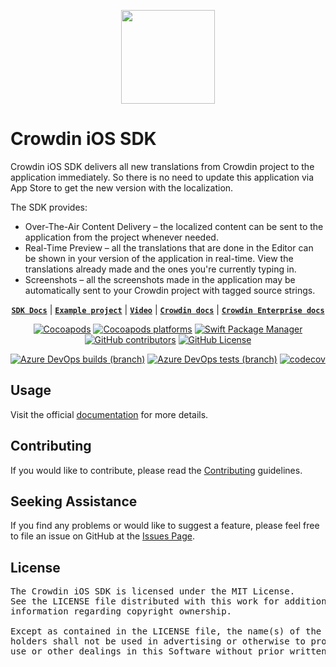 <p align="center">
  <picture>
    <source media="(prefers-color-scheme: dark)" srcset="https://support.crowdin.com/assets/logos/symbol/png/crowdin-symbol-cWhite.png">
    <source media="(prefers-color-scheme: light)" srcset="https://support.crowdin.com/assets/logos/symbol/png/crowdin-symbol-cDark.png">
    <img width="150" height="150" width=""src="[https://support.crowdin.com/assets/logos/symbol/png/crowdin-symbol-cDark.png](https://crowdin.com)">
  </picture>
</p>

# Crowdin iOS SDK

Crowdin iOS SDK delivers all new translations from Crowdin project to the application immediately. So there is no need to update this application via App Store to get the new version with the localization.

The SDK provides:

* Over-The-Air Content Delivery – the localized content can be sent to the application from the project whenever needed.
* Real-Time Preview – all the translations that are done in the Editor can be shown in your version of the application in real-time. View the translations already made and the ones you're currently typing in.
* Screenshots – all the screenshots made in the application may be automatically sent to your Crowdin project with tagged source strings.

<div align="center">

  [**`SDK Docs`**](https://crowdin.github.io/mobile-sdk-ios/) | 
  [**`Example project`**](https://github.com/crowdin/mobile-sdk-ios/tree/master/Example) | 
  [**`Video`**](https://www.youtube.com/watch?v=5eAeZqUHUxM) | 
  [**`Crowdin docs`**](https://support.crowdin.com/content-delivery) | 
  [**`Crowdin Enterprise docs`**](https://support.crowdin.com/enterprise/content-delivery)

</div>

<div align="center">

[![Cocoapods](https://img.shields.io/cocoapods/v/CrowdinSDK?logo=pods&cacheSeconds=3600)](https://cocoapods.org/pods/CrowdinSDK)
[![Cocoapods platforms](https://img.shields.io/cocoapods/p/CrowdinSDK?cacheSeconds=10000)](https://cocoapods.org/pods/CrowdinSDK)
[![Swift Package Manager](https://img.shields.io/badge/Swift_Package_Manager-compatible-blue)](https://img.shields.io/badge/Swift_Package_Manager-compatible-red)
[![GitHub contributors](https://img.shields.io/github/contributors/crowdin/mobile-sdk-ios?cacheSeconds=3600)](https://github.com/crowdin/mobile-sdk-ios/graphs/contributors)
[![GitHub License](https://img.shields.io/github/license/crowdin/mobile-sdk-ios?cacheSeconds=3600)](https://github.com/crowdin/mobile-sdk-ios/blob/master/LICENSE)

[![Azure DevOps builds (branch)](https://img.shields.io/azure-devops/build/crowdin/mobile-sdk-ios/14/master?logo=azure-pipelines&cacheSeconds=800)](https://dev.azure.com/crowdin/mobile-sdk-ios/_build/latest?definitionId=14&branchName=master)
[![Azure DevOps tests (branch)](https://img.shields.io/azure-devops/tests/crowdin/mobile-sdk-ios/14/master?cacheSeconds=800)](https://dev.azure.com/crowdin/mobile-sdk-ios/_build/latest?definitionId=14&branchName=master)
[![codecov](https://codecov.io/gh/crowdin/mobile-sdk-ios/branch/master/graph/badge.svg)](https://codecov.io/gh/crowdin/mobile-sdk-ios)

</div>

## Usage

Visit the official [documentation](https://crowdin.github.io/mobile-sdk-ios/) for more details.

## Contributing

If you would like to contribute, please read the [Contributing](/CONTRIBUTING.md) guidelines.

## Seeking Assistance

If you find any problems or would like to suggest a feature, please feel free to file an issue on GitHub at the [Issues Page](https://github.com/crowdin/mobile-sdk-ios/issues).

## License
<pre>
The Crowdin iOS SDK is licensed under the MIT License. 
See the LICENSE file distributed with this work for additional 
information regarding copyright ownership.

Except as contained in the LICENSE file, the name(s) of the above copyright 
holders shall not be used in advertising or otherwise to promote the sale, 
use or other dealings in this Software without prior written authorization.
</pre>
